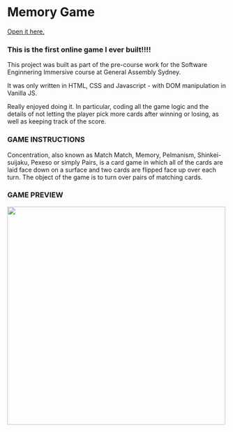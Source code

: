 # Memory Game

[Open it here.](https://anapgsilva.github.io/memory_game/)

### This is the first online game I ever built!!!!

This project was built as part of the pre-course work for the Software Enginnering Immersive course at General Assembly Sydney.

It was only written in HTML, CSS and Javascript - with DOM manipulation in Vanilla JS.

Really enjoyed doing it. In particular, coding all the game logic and the details of not letting the player pick more cards after winning or losing, as well as keeping track of the score.

### GAME INSTRUCTIONS

Concentration, also known as Match Match, Memory, Pelmanism, Shinkei-suijaku, Pexeso or simply Pairs, is a card game in which all of the cards are laid face down on a surface and two cards are flipped face up over each turn. The object of the game is to turn over pairs of matching cards.

### GAME PREVIEW

<img src="https://anapgsilva.github.io/memory-game/images/memory-game.png" width="500">
